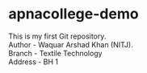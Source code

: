 # apnacollege-demo
This is my first Git repository.
<br>
Author - Waquar Arshad Khan (NITJ).
<br>
Branch - Textile Technology
<br>
Address - BH 1